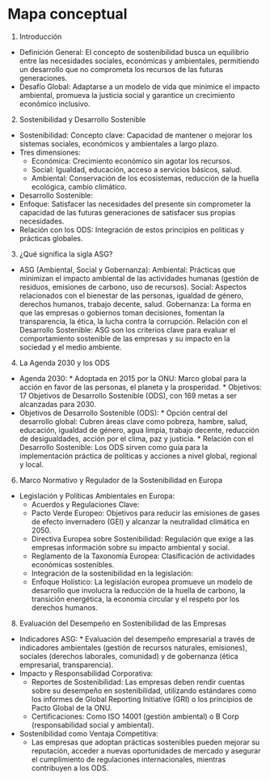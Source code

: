 # Mapa conceptual

1. Introducción

  *  Definición General:
        El concepto de sostenibilidad busca un equilibrio entre las necesidades sociales, económicas y ambientales, permitiendo un desarrollo que no comprometa los recursos de las futuras generaciones.
  * Desafío Global:
        Adaptarse a un modelo de vida que minimice el impacto ambiental, promueva la justicia social y garantice un crecimiento económico inclusivo.

2. Sostenibilidad y Desarrollo Sostenible

* Sostenibilidad:
        Concepto clave: Capacidad de mantener o mejorar los sistemas sociales, económicos y ambientales a largo plazo.
* Tres dimensiones:
  * Económica: Crecimiento económico sin agotar los recursos.
  * Social: Igualdad, educación, acceso a servicios básicos, salud.
  * Ambiental: Conservación de los ecosistemas, reducción de la huella ecológica, cambio climático.
 * Desarrollo Sostenible:
  * Enfoque: Satisfacer las necesidades del presente sin comprometer la capacidad de las futuras generaciones de satisfacer sus propias necesidades.
  * Relación con los ODS: Integración de estos principios en políticas y prácticas globales.

3. ¿Qué significa la sigla ASG?

 * ASG (Ambiental, Social y Gobernanza):
        Ambiental: Prácticas que minimizan el impacto ambiental de las actividades humanas (gestión de residuos, emisiones de carbono, uso de recursos).
        Social: Aspectos relacionados con el bienestar de las personas, igualdad de género, derechos humanos, trabajo decente, salud.
        Gobernanza: La forma en que las empresas o gobiernos toman decisiones, fomentan la transparencia, la ética, la lucha contra la corrupción.
        Relación con el Desarrollo Sostenible: ASG son los criterios clave para evaluar el comportamiento sostenible de las empresas y su impacto en la sociedad y el medio ambiente.

4. La Agenda 2030 y los ODS

* Agenda 2030:
       * Adoptada en 2015 por la ONU: Marco global para la acción en favor de las personas, el planeta y la prosperidad.
       * Objetivos: 17 Objetivos de Desarrollo Sostenible (ODS), con 169 metas a ser alcanzadas para 2030.
* Objetivos de Desarrollo Sostenible (ODS):
       * Opción central del desarrollo global: Cubren áreas clave como pobreza, hambre, salud, educación, igualdad de género, agua limpia, trabajo decente, reducción de desigualdades, acción por el clima, paz y justicia.
       * Relación con el Desarrollo Sostenible: Los ODS sirven como guía para la implementación práctica de políticas y acciones a nivel global, regional y local.

6. Marco Normativo y Regulador de la Sostenibilidad en Europa

* Legislación y Políticas Ambientales en Europa:
  * Acuerdos y Regulaciones Clave:
  * Pacto Verde Europeo: Objetivos para reducir las emisiones de gases de efecto invernadero (GEI) y alcanzar la neutralidad climática en 2050.
  * Directiva Europea sobre Sostenibilidad: Regulación que exige a las empresas información sobre su impacto ambiental y social.
  * Reglamento de la Taxonomía Europea: Clasificación de actividades económicas sostenibles.
  * Integración de la sostenibilidad en la legislación:
  * Enfoque Holístico: La legislación europea promueve un modelo de desarrollo que involucra la reducción de la huella de carbono, la transición energética, la economía circular y el respeto por los derechos humanos.

8. Evaluación del Desempeño en Sostenibilidad de las Empresas

 * Indicadores ASG:
       * Evaluación del desempeño empresarial a través de indicadores ambientales (gestión de recursos naturales, emisiones), sociales (derechos laborales, comunidad) y de gobernanza (ética empresarial, transparencia).
 * Impacto y Responsabilidad Corporativa:
      *  Reportes de Sostenibilidad: Las empresas deben rendir cuentas sobre su desempeño en sostenibilidad, utilizando estándares como los informes de Global Reporting Initiative (GRI) o los principios de Pacto Global de la ONU.
      *  Certificaciones: Como ISO 14001 (gestión ambiental) o B Corp (responsabilidad social y ambiental).
 * Sostenibilidad como Ventaja Competitiva:
      * Las empresas que adoptan prácticas sostenibles pueden mejorar su reputación, acceder a nuevas oportunidades de mercado y asegurar el cumplimiento de regulaciones internacionales, mientras contribuyen a los ODS.
